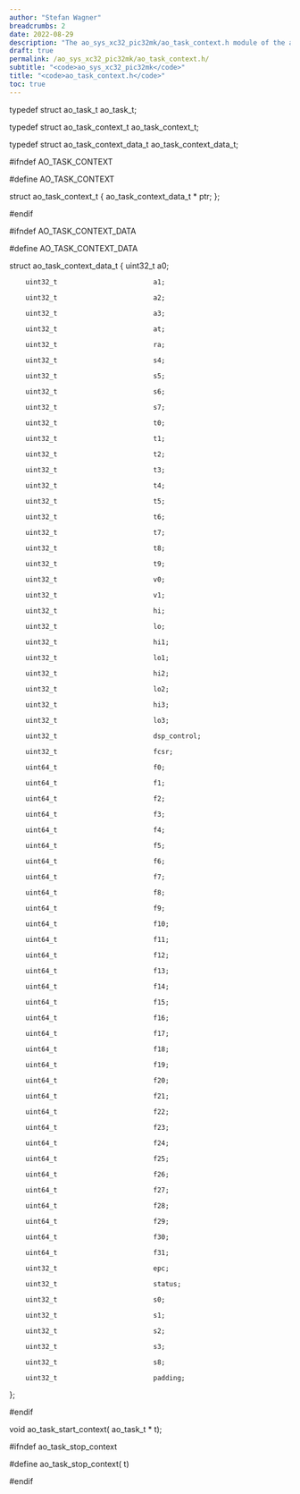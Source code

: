 ```yaml
---
author: "Stefan Wagner"
breadcrumbs: 2
date: 2022-08-29
description: "The ao_sys_xc32_pic32mk/ao_task_context.h module of the ao real-time operating system."
draft: true
permalink: /ao_sys_xc32_pic32mk/ao_task_context.h/ 
subtitle: "<code>ao_sys_xc32_pic32mk</code>"
title: "<code>ao_task_context.h</code>"
toc: true
---
```


typedef struct  ao_task_t               ao_task_t;

typedef struct  ao_task_context_t       ao_task_context_t;

typedef struct  ao_task_context_data_t  ao_task_context_data_t;

#ifndef AO_TASK_CONTEXT

#define AO_TASK_CONTEXT

struct  ao_task_context_t
{
        ao_task_context_data_t *        ptr;
};

#endif

#ifndef AO_TASK_CONTEXT_DATA

#define AO_TASK_CONTEXT_DATA

struct  ao_task_context_data_t
{
        uint32_t                        a0;

        uint32_t                        a1;

        uint32_t                        a2;

        uint32_t                        a3;

        uint32_t                        at;

        uint32_t                        ra;

        uint32_t                        s4;

        uint32_t                        s5;

        uint32_t                        s6;

        uint32_t                        s7;

        uint32_t                        t0;

        uint32_t                        t1;

        uint32_t                        t2;

        uint32_t                        t3;

        uint32_t                        t4;

        uint32_t                        t5;

        uint32_t                        t6;

        uint32_t                        t7;

        uint32_t                        t8;

        uint32_t                        t9;

        uint32_t                        v0;

        uint32_t                        v1;

        uint32_t                        hi;

        uint32_t                        lo;

        uint32_t                        hi1;

        uint32_t                        lo1;

        uint32_t                        hi2;

        uint32_t                        lo2;

        uint32_t                        hi3;

        uint32_t                        lo3;

        uint32_t                        dsp_control;

        uint32_t                        fcsr;

        uint64_t                        f0;

        uint64_t                        f1;

        uint64_t                        f2;

        uint64_t                        f3;

        uint64_t                        f4;

        uint64_t                        f5;

        uint64_t                        f6;

        uint64_t                        f7;

        uint64_t                        f8;

        uint64_t                        f9;

        uint64_t                        f10;

        uint64_t                        f11;

        uint64_t                        f12;

        uint64_t                        f13;

        uint64_t                        f14;

        uint64_t                        f15;

        uint64_t                        f16;

        uint64_t                        f17;

        uint64_t                        f18;

        uint64_t                        f19;

        uint64_t                        f20;

        uint64_t                        f21;

        uint64_t                        f22;

        uint64_t                        f23;

        uint64_t                        f24;

        uint64_t                        f25;

        uint64_t                        f26;

        uint64_t                        f27;

        uint64_t                        f28;

        uint64_t                        f29;

        uint64_t                        f30;

        uint64_t                        f31;

        uint32_t                        epc;

        uint32_t                        status;

        uint32_t                        s0;

        uint32_t                        s1;

        uint32_t                        s2;

        uint32_t                        s3;

        uint32_t                        s8;

        uint32_t                        padding;
};

#endif

void    ao_task_start_context(          ao_task_t * t);

#ifndef ao_task_stop_context

#define ao_task_stop_context(           t)

#endif

